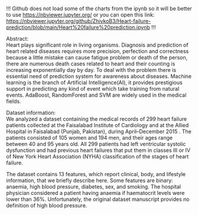 !!! Github does not load some of the charts from the ipynb so it will be better to use https://nbviewer.jupyter.org/ or you can open this link: https://nbviewer.jupyter.org/github/ZhivkoB3/Heart-failure-prediction/blob/main/Heart%20failure%20prediction.ipynb !!! <br>

Abstract:<br>
Heart plays significant role in living organisms. Diagnosis and prediction of heart related diseases requires more precision, perfection and correctness because a little mistake can cause fatigue problem or death of the person, there are numerous death cases related to heart and their counting is increasing exponentially day by day. To deal with the problem there is essential need of prediction system for awareness about diseases. Machine learning is the branch of Artificial Intelligence(AI), it provides prestigious support in predicting any kind of event which take training from natural events. AdaBoost, RandomForest and SVM are widely used in the medical fields.

Dataset information:<br>
We analyzed a dataset containing the medical records of 299 heart failure patients collected at the Faisalabad Institute of Cardiology and at the Allied Hospital in Faisalabad (Punjab, Pakistan), during April–December 2015 . The patients consisted of 105 women and 194 men, and their ages range between 40 and 95 years old. All 299 patients had left ventricular systolic dysfunction and had previous heart failures that put them in classes III or IV of New York Heart Association (NYHA) classification of the stages of heart failure.

The dataset contains 13 features, which report clinical, body, and lifestyle information, that we briefly describe here. Some features are binary: anaemia, high blood pressure, diabetes, sex, and smoking. The hospital physician considered a patient having anaemia if haematocrit levels were lower than 36%. Unfortunately, the original dataset manuscript provides no definition of high blood pressure.




